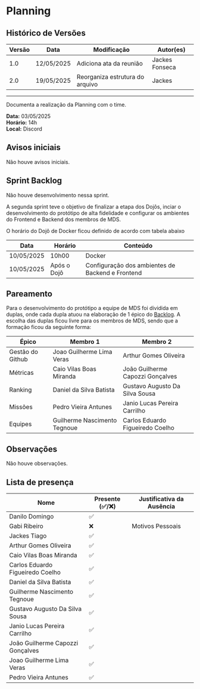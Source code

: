 # Planning

## Histórico de Versões

| Versão | Data       | Modificação                | Autor(es)         |
|--------|------------|----------------------------|-------------------|
|   1.0  | 12/05/2025 | Adiciona ata da reunião    | Jackes Fonseca         | 
|   2.0  | 19/05/2025 | Reorganiza estrutura do arquivo    | Jackes         | 

---

Documenta a realização da Planning com o time.

**Data:** 03/05/2025      
**Horário:** 14h         
**Local:** Discord 


## Avisos iniciais
Não houve avisos iniciais.

## Sprint Backlog

Não houve desenvolvimento nessa sprint.

A segunda sprint teve o objetivo de finalizar a etapa dos Dojôs, inciar o desenvolvimento do protótipo de alta fidelidade e configurar os ambientes do Frontend e Backend dos membros de MDS.

O horário do Dojô de Docker ficou definido de acordo com tabela abaixo

| Data                     | Horário                | Conteúdo          |
|--------------------------|------------------------|-------------------|
| 10/05/2025               |10h00                   |Docker        |
| 10/05/2025               |Após o Dojô                   |Configuração dos ambientes de Backend e Frontend        |

## Pareamento
Para o desenvolvimento do protótipo a equipe de MDS foi dividida em duplas, onde cada dupla atuou na elaboração de 1 épico do [Backlog](../../Planejamento/backlog.md). A escolha das duplas ficou livre para os membros de MDS, sendo que a formação ficou da seguinte forma:

| Épico            | Membro 1 | Membro 2|
|------------------|----------|---------|
| Gestão do Github | Joao Guilherme Lima Veras         | Arthur Gomes Oliveira   |
| Métricas         |    Caio Vilas Boas Miranda      |    João Guilherme Capozzi Gonçalves     |
| Ranking          | Daniel da Silva Batista |  Gustavo Augusto Da Silva Sousa |
| Missões          | Pedro Vieira Antunes    | Janio Lucas Pereira Carrilho        |
| Equipes          | Guilherme Nascimento Tegnoue |   Carlos Eduardo Figueiredo Coelho     |

## Observações

Não houve observações.

## Lista de presença

| Nome                              | Presente (✅/❌) | Justificativa da Ausência               |
|-----------------------------------|-------------------|-----------------------------------------|
| Danilo Domingo                    |     ✅           |                                         |
| Gabi Ribeiro                      |     ❌           |    Motivos Pessoais                                     |
| Jackes Tiago                      |     ✅           |                                         |
| Arthur Gomes Oliveira             |     ✅           |                                         |
| Caio Vilas Boas Miranda           |     ✅           |                                         |
| Carlos Eduardo Figueiredo Coelho  |     ✅           |                      |
| Daniel da Silva Batista           |     ✅           |                                         |
| Guilherme Nascimento Tegnoue      |     ✅           |                                         |
| Gustavo Augusto Da Silva Sousa    |     ✅           |                                         |
| Janio Lucas Pereira Carrilho      |     ✅           |                                         |
| João Guilherme Capozzi Gonçalves  |     ✅           |                                         |
| Joao Guilherme Lima Veras         |     ✅           |                                         |
| Pedro Vieira Antunes              |     ✅           |                                         | 
